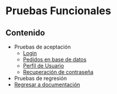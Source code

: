 # Pruebas Funcionales

## Contenido
- Pruebas de aceptación
  - [Login](acceptance/login.md)
  - [Pedidos en base de datos](acceptance/pedidos_base_datos.md)
  - [Perfil de Usuario](acceptance/perfil_usuario.md)
  - [Recuperación de contraseña](acceptance/recuperacion_contrasenia.md)
- Pruebas de regresión
- [Regresar a documentación](../README.md)